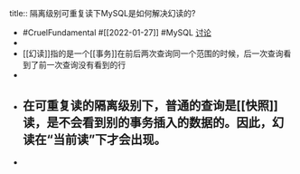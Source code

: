 title:: 隔离级别可重复读下MySQL是如何解决幻读的?

- #CruelFundamental #[[2022-01-27]] #MySQL [讨论](https://github.com/Monsooooon/CruelFundamental/tree/main/homework/202201/27)
-
- [[幻读]]指的是一个[[事务]]在前后两次查询同一个范围的时候，后一次查询看到了前一次查询没有看到的行
-
- 在可重复读的隔离级别下，普通的查询是[[快照]]读，是不会看到别的事务插入的数据的。因此，幻读在“当前读”下才会出现。
	-
-